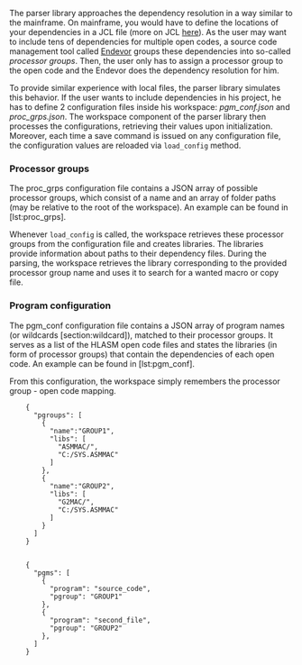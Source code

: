 The parser library approaches the dependency resolution in a way similar to the mainframe. On mainframe, you would have to define the locations of your dependencies in a JCL file (more on JCL [here](https://www.ibm.com/support/knowledgecenter/zosbasics/com.ibm.zos.zjcl/zjclc_basicjclconcepts.htm)). As the user may want to include tens of dependencies for multiple open codes, a source code management tool called [Endevor](https://en.wikipedia.org/wiki/Endevor) groups these dependencies into so-called *processor groups*. Then, the user only has to assign a processor group to the open code and the Endevor does the dependency resolution for him.

To provide similar experience with local files, the parser library simulates this behavior. If the user wants to include dependencies in his project, he has to define 2 configuration files inside his workspace: *pgm\_conf.json* and *proc\_grps.json*. The workspace component of the parser library then processes the configurations, retrieving their values upon initialization. Moreover, each time a save command is issued on any configuration file, the configuration values are reloaded via `load_config` method.

### Processor groups

The proc\_grps configuration file contains a JSON array of possible processor groups, which consist of a name and an array of folder paths (may be relative to the root of the workspace). An example can be found in \[lst:proc\_grps\].

Whenever `load_config` is called, the workspace retrieves these processor groups from the configuration file and creates libraries. The libraries provide information about paths to their dependency files. During the parsing, the workspace retrieves the library corresponding to the provided processor group name and uses it to search for a wanted macro or copy file.

### Program configuration

The pgm\_conf configuration file contains a JSON array of program names (or wildcards \[section:wildcard\]), matched to their processor groups. It serves as a list of the HLASM open code files and states the libraries (in form of processor groups) that contain the dependencies of each open code. An example can be found in \[lst:pgm\_conf\].

From this configuration, the workspace simply remembers the processor group - open code mapping.

    	{
    	  "pgroups": [
    	    {
    	      "name":"GROUP1",
    	      "libs": [
    	        "ASMMAC/",
    	        "C:/SYS.ASMMAC"
    	      ]
    	    },
    	    {
    	      "name":"GROUP2",
    	      "libs": [
    	        "G2MAC/",
    	        "C:/SYS.ASMMAC"
    	      ]
    	    }
    	  ]
    	}
    	

    	{
    	  "pgms": [
    	    {
    	      "program": "source_code",
    	      "pgroup": "GROUP1"
    	    },
    	    {
    	      "program": "second_file",
    	      "pgroup": "GROUP2"
    	    },
    	  ]
    	}
    	